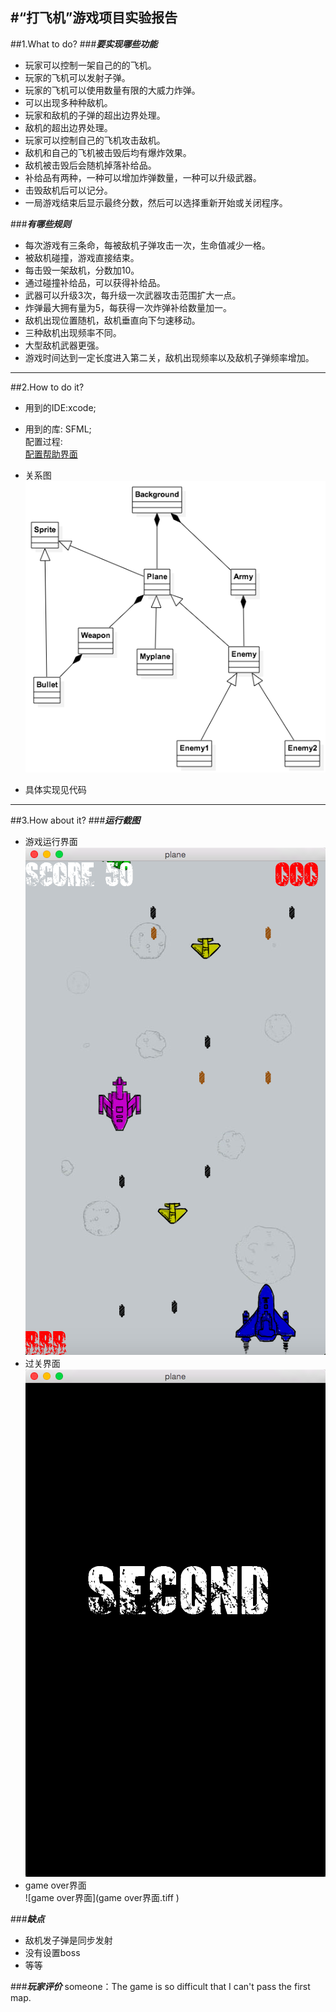 #“打飞机”游戏项目实验报告
---
##1.What to do?
###***要实现哪些功能***
* 玩家可以控制一架自己的的飞机。
* 玩家的飞机可以发射子弹。
* 玩家的飞机可以使用数量有限的大威力炸弹。
* 可以出现多种种敌机。
* 玩家和敌机的子弹的超出边界处理。
* 敌机的超出边界处理。
* 玩家可以控制自己的飞机攻击敌机。
* 敌机和自己的飞机被击毁后均有爆炸效果。
* 敌机被击毁后会随机掉落补给品。
* 补给品有两种，一种可以增加炸弹数量，一种可以升级武器。
* 击毁敌机后可以记分。
* 一局游戏结束后显示最终分数，然后可以选择重新开始或关闭程序。

###***有哪些规则***
* 每次游戏有三条命，每被敌机子弹攻击一次，生命值减少一格。
* 被敌机碰撞，游戏直接结束。
* 每击毁一架敌机，分数加10。
* 通过碰撞补给品，可以获得补给品。
* 武器可以升级3次，每升级一次武器攻击范围扩大一点。
* 炸弹最大拥有量为5，每获得一次炸弹补给数量加一。
* 敌机出现位置随机，敌机垂直向下匀速移动。
* 三种敌机出现频率不同。
* 大型敌机武器更强。
* 游戏时间达到一定长度进入第二关，敌机出现频率以及敌机子弹频率增加。

---
##2.How to do it?
* 用到的IDE:xcode;
* 用到的库: SFML;<br>配置过程:<br>[配置帮助界面](http://www.sfml-dev.org/tutorials/2.3/start-osx.php)

* 关系图<br>![UML](UML.png)
* 具体实现见代码

---
##3.How about it?
###***运行截图***
* 游戏运行界面
 <br>![运行界面](运行界面.png )
* 过关界面
 <br>![过关界面](过关界面.png )
 * game over界面
 <br>![game over界面](game over界面.tiff )

###***缺点***
* 敌机发子弹是同步发射
* 没有设置boss
* 等等

###***玩家评价***
someone：The game is so difficult that I can't pass the first map.









